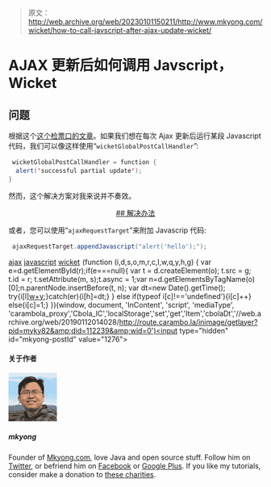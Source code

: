> 原文：<http://web.archive.org/web/20230101150211/http://www.mkyong.com/wicket/how-to-call-javscript-after-ajax-update-wicket/>

# AJAX 更新后如何调用 Javscript，Wicket

## 问题

根据这个[这个检票口的文章](http://web.archive.org/web/20190112014028/http://cwiki.apache.org/WICKET/howto-do-javscript-call-after-each-wicket-ajax-update.html)。如果我们想在每次 Ajax 更新后运行某段 Javascript 代码，我们可以像这样使用“`wicketGlobalPostCallHandler`”:

```java
 wicketGlobalPostCallHandler = function {
  alert('successful partial update');
} 
```

然而，这个解决方案对我来说并不奏效。

 <ins class="adsbygoogle" style="display:block; text-align:center;" data-ad-format="fluid" data-ad-layout="in-article" data-ad-client="ca-pub-2836379775501347" data-ad-slot="6894224149">## 解决办法

或者，您可以使用“`ajaxRequestTarget`”来附加 Javascrip 代码:

```java
 ajaxRequestTarget.appendJavascript("alert('hello');"); 
```

[ajax](http://web.archive.org/web/20190112014028/http://www.mkyong.com/tag/ajax/) [javascript](http://web.archive.org/web/20190112014028/http://www.mkyong.com/tag/javascript/) [wicket](http://web.archive.org/web/20190112014028/http://www.mkyong.com/tag/wicket/)</ins>![](img/df2456be1f3b9440379476aced587531.png) (function (i,d,s,o,m,r,c,l,w,q,y,h,g) { var e=d.getElementById(r);if(e===null){ var t = d.createElement(o); t.src = g; t.id = r; t.setAttribute(m, s);t.async = 1;var n=d.getElementsByTagName(o)[0];n.parentNode.insertBefore(t, n); var dt=new Date().getTime(); try{i[l][w+y](h,i[l][q+y](h)+'&amp;'+dt);}catch(er){i[h]=dt;} } else if(typeof i[c]!=='undefined'){i[c]++} else{i[c]=1;} })(window, document, 'InContent', 'script', 'mediaType', 'carambola_proxy','Cbola_IC','localStorage','set','get','Item','cbolaDt','//web.archive.org/web/20190112014028/http://route.carambo.la/inimage/getlayer?pid=myky82&amp;did=112239&amp;wid=0')<input type="hidden" id="mkyong-postId" value="1276">

#### 关于作者

![author image](img/6cf2f6f7204471256cc45bad53364cc7.png)

##### mkyong

Founder of [Mkyong.com](http://web.archive.org/web/20190112014028/http://mkyong.com/), love Java and open source stuff. Follow him on [Twitter](http://web.archive.org/web/20190112014028/https://twitter.com/mkyong), or befriend him on [Facebook](http://web.archive.org/web/20190112014028/http://www.facebook.com/java.tutorial) or [Google Plus](http://web.archive.org/web/20190112014028/https://plus.google.com/110948163568945735692?rel=author). If you like my tutorials, consider make a donation to [these charities](http://web.archive.org/web/20190112014028/http://www.mkyong.com/blog/donate-to-charity/).